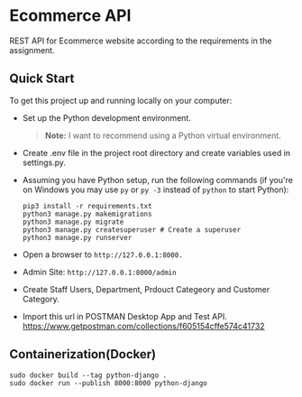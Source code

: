 # Ecommerce API

REST API for Ecommerce website according to the requirements in the assignment.

## Quick Start

To get this project up and running locally on your computer:


* Set up the Python development environment.
   > **Note:** I want to recommend using a Python virtual environment.
   
* Create .env file in the project root directory and create variables used in settings.py.


* Assuming you have Python setup, run the following commands (if you're on Windows you may use `py` or `py -3` instead of `python` to start Python):
   ```
   pip3 install -r requirements.txt
   python3 manage.py makemigrations
   python3 manage.py migrate
   python3 manage.py createsuperuser # Create a superuser
   python3 manage.py runserver
   ```
  

* Open a browser to `http://127.0.0.1:8000.`
 

* Admin Site: `http://127.0.0.1:8000/admin`


* Create Staff Users, Department, Prdouct Categeory and Customer Category.


* Import this url in POSTMAN Desktop App and Test API.
https://www.getpostman.com/collections/f605154cffe574c41732


## Containerization(Docker)
```
sudo docker build --tag python-django .
sudo docker run --publish 8000:8000 python-django
```
